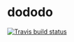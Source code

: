 # dododo

[![Travis build status](https://travis-ci.org/richelbilderbeek/dododo.svg?branch=master)](https://travis-ci.org/richelbilderbeek/dododo)
